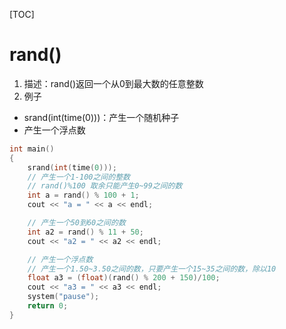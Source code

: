 [TOC]
# rand()
1. 描述：rand()返回一个从0到最大数的任意整数
2. 例子
* srand(int(time(0)))：产生一个随机种子
* 产生一个浮点数
```C++
int main()
{
    srand(int(time(0)));
    // 产生一个1-100之间的整数
    // rand()%100 取余只能产生0~99之间的数
    int a = rand() % 100 + 1;
    cout << "a = " << a << endl;

    // 产生一个50到60之间的数
    int a2 = rand() % 11 + 50;
    cout << "a2 = " << a2 << endl;

    // 产生一个浮点数
    // 产生一个1.50~3.50之间的数，只要产生一个15~35之间的数，除以10
    float a3 = (float)(rand() % 200 + 150)/100;
    cout << "a3 = " << a3 << endl;
    system("pause");
    return 0;
}
```



